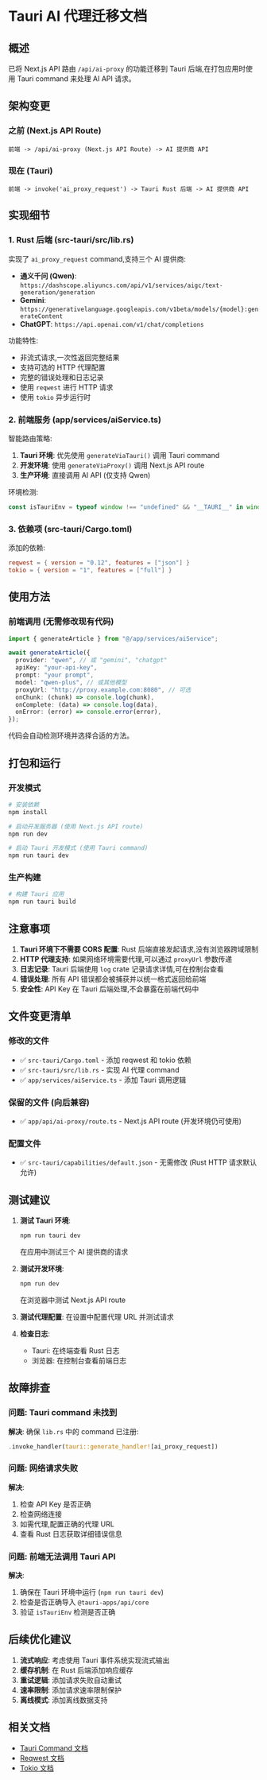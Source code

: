 # Tauri AI 代理迁移文档

## 概述

已将 Next.js API 路由 `/api/ai-proxy` 的功能迁移到 Tauri 后端,在打包应用时使用 Tauri command 来处理 AI API 请求。

## 架构变更

### 之前 (Next.js API Route)

```
前端 -> /api/ai-proxy (Next.js API Route) -> AI 提供商 API
```

### 现在 (Tauri)

```
前端 -> invoke('ai_proxy_request') -> Tauri Rust 后端 -> AI 提供商 API
```

## 实现细节

### 1. Rust 后端 (src-tauri/src/lib.rs)

实现了 `ai_proxy_request` command,支持三个 AI 提供商:

- **通义千问 (Qwen)**: `https://dashscope.aliyuncs.com/api/v1/services/aigc/text-generation/generation`
- **Gemini**: `https://generativelanguage.googleapis.com/v1beta/models/{model}:generateContent`
- **ChatGPT**: `https://api.openai.com/v1/chat/completions`

功能特性:

- 非流式请求,一次性返回完整结果
- 支持可选的 HTTP 代理配置
- 完整的错误处理和日志记录
- 使用 `reqwest` 进行 HTTP 请求
- 使用 `tokio` 异步运行时

### 2. 前端服务 (app/services/aiService.ts)

智能路由策略:

1. **Tauri 环境**: 优先使用 `generateViaTauri()` 调用 Tauri command
2. **开发环境**: 使用 `generateViaProxy()` 调用 Next.js API route
3. **生产环境**: 直接调用 AI API (仅支持 Qwen)

环境检测:

```typescript
const isTauriEnv = typeof window !== "undefined" && "__TAURI__" in window;
```

### 3. 依赖项 (src-tauri/Cargo.toml)

添加的依赖:

```toml
reqwest = { version = "0.12", features = ["json"] }
tokio = { version = "1", features = ["full"] }
```

## 使用方法

### 前端调用 (无需修改现有代码)

```typescript
import { generateArticle } from "@/app/services/aiService";

await generateArticle({
  provider: "qwen", // 或 "gemini", "chatgpt"
  apiKey: "your-api-key",
  prompt: "your prompt",
  model: "qwen-plus", // 或其他模型
  proxyUrl: "http://proxy.example.com:8080", // 可选
  onChunk: (chunk) => console.log(chunk),
  onComplete: (data) => console.log(data),
  onError: (error) => console.error(error),
});
```

代码会自动检测环境并选择合适的方法。

## 打包和运行

### 开发模式

```powershell
# 安装依赖
npm install

# 启动开发服务器 (使用 Next.js API route)
npm run dev

# 启动 Tauri 开发模式 (使用 Tauri command)
npm run tauri dev
```

### 生产构建

```powershell
# 构建 Tauri 应用
npm run tauri build
```

## 注意事项

1. **Tauri 环境下不需要 CORS 配置**: Rust 后端直接发起请求,没有浏览器跨域限制
2. **HTTP 代理支持**: 如果网络环境需要代理,可以通过 `proxyUrl` 参数传递
3. **日志记录**: Tauri 后端使用 `log` crate 记录请求详情,可在控制台查看
4. **错误处理**: 所有 API 错误都会被捕获并以统一格式返回给前端
5. **安全性**: API Key 在 Tauri 后端处理,不会暴露在前端代码中

## 文件变更清单

### 修改的文件

- ✅ `src-tauri/Cargo.toml` - 添加 reqwest 和 tokio 依赖
- ✅ `src-tauri/src/lib.rs` - 实现 AI 代理 command
- ✅ `app/services/aiService.ts` - 添加 Tauri 调用逻辑

### 保留的文件 (向后兼容)

- ✅ `app/api/ai-proxy/route.ts` - Next.js API route (开发环境仍可使用)

### 配置文件

- ✅ `src-tauri/capabilities/default.json` - 无需修改 (Rust HTTP 请求默认允许)

## 测试建议

1. **测试 Tauri 环境**:

   ```powershell
   npm run tauri dev
   ```

   在应用中测试三个 AI 提供商的请求

2. **测试开发环境**:

   ```powershell
   npm run dev
   ```

   在浏览器中测试 Next.js API route

3. **测试代理配置**:
   在设置中配置代理 URL 并测试请求

4. **检查日志**:
   - Tauri: 在终端查看 Rust 日志
   - 浏览器: 在控制台查看前端日志

## 故障排查

### 问题: Tauri command 未找到

**解决**: 确保 `lib.rs` 中的 command 已注册:

```rust
.invoke_handler(tauri::generate_handler![ai_proxy_request])
```

### 问题: 网络请求失败

**解决**:

1. 检查 API Key 是否正确
2. 检查网络连接
3. 如需代理,配置正确的代理 URL
4. 查看 Rust 日志获取详细错误信息

### 问题: 前端无法调用 Tauri API

**解决**:

1. 确保在 Tauri 环境中运行 (`npm run tauri dev`)
2. 检查是否正确导入 `@tauri-apps/api/core`
3. 验证 `isTauriEnv` 检测是否正确

## 后续优化建议

1. **流式响应**: 考虑使用 Tauri 事件系统实现流式输出
2. **缓存机制**: 在 Rust 后端添加响应缓存
3. **重试逻辑**: 添加请求失败自动重试
4. **速率限制**: 添加请求速率限制保护
5. **离线模式**: 添加离线数据支持

## 相关文档

- [Tauri Command 文档](https://tauri.app/v1/guides/features/command)
- [Reqwest 文档](https://docs.rs/reqwest/)
- [Tokio 文档](https://docs.rs/tokio/)
